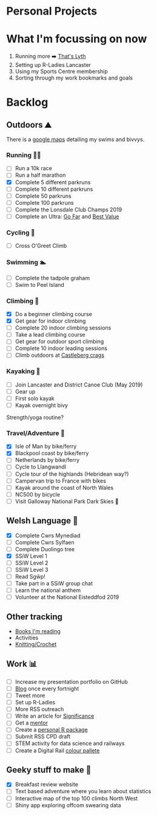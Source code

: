 Personal Projects
==============

# What I'm focussing on now
1. Running more :arrow_right: [That's Lyth](https://www.ldwa.org.uk/Lakeland/W/3257/thats-lyth.html)
2. Setting up R-Ladies Lancaster
3. Using my Sports Centre membership
4. Sorting through my work bookmarks and goals

# Backlog

## Outdoors :mountain:

There is a [google maps](https://www.google.com/maps/d/edit?mid=1Chu2SuR7Qs6M79-deT4WcancZ6M&ll=54.419881467419216%2C-3.013386708398457&z=10) detailing my swims and bivvys.

### Running 🏃‍♀️

- [ ] Run a 10k race
- [ ] Run a half marathon
- [x] Complete 5 different parkruns
- [ ] Complete 10 different parkruns
- [ ] Complete 50 parkruns
- [ ] Complete 100 parkruns
- [ ] Complete the Lonsdale Club Champs 2019
- [ ] Complete an Ultra: [Go Far](http://www.gofar.org.uk/) and [Best Value](https://climbers.net/race/value-ultras.php)

### Cycling :bicyclist:

- [ ] Cross O'Greet Climb

### Swimming :swimmer:

- [ ] Complete the tadpole graham
- [ ] Swim to Peel Island

### Climbing 🧗‍

- [x] Do a beginner climbing course
- [x] Get gear for indoor climbing
- [ ] Complete 20 indoor climbing sessions
- [ ] Take a lead climbing course
- [ ] Get gear for outdoor sport climbing
- [ ] Complete 10 indoor leading sessions
- [ ] Climb outdoors at [Castleberg crags](https://www.ukclimbing.com/logbook/crag.php?id=10441)

### Kayaking :rowboat:

- [ ] Join Lancaster and District Canoe Club (May 2019)
- [ ] Gear up
- [ ] First solo kayak
- [ ] Kayak overnight bivy

Strength/yoga routine?

### Travel/Adventure :sunrise_over_mountains:
- [x] Isle of Man by bike/ferry
- [x] Blackpool coast by bike/ferry
- [ ] Netherlands by bike/ferry
- [ ] Cycle to Llangwandl
- [ ] Cycle tour of the highlands (Hebridean way?)
- [ ] Campervan trip to France with bikes
- [ ] Kayak around the coast of North Wales
- [ ] NC500 by bicycle
- [ ] Visit Galloway National Park Dark Skies :milky_way:

## Welsh Language :green_book:
- [x] Complete Cwrs Mynediad  
- [ ] Complete Cwrs Sylfaen  
- [ ] Complete Duolingo tree
- [x] SSiW Level 1
- [ ] SSiW Level 2
- [ ] SSiW Level 3
- [ ] Read Sgŵp!
- [ ] Take part in a SSiW group chat
- [ ] Learn the national anthem
- [ ] Volunteer at the National Eisteddfod 2019

## Other tracking
* [Books I'm reading](https://www.goodreads.com/user/show/72020661-rhian)
* Activities
* [Knitting/Crochet](https://www.ravelry.com/projects/trianglegirl?set=&columns=&view=thumbnail&page=&sort=status%20completed_%20status_changed_&search=)

## Work :bar_chart:
- [ ] Increase my presentation portfolio on GitHub
- [ ] [Blog](https://github.com/trianglegirl/personal-projects/blob/master/ideas/blog-ideas.md) once every fortnight
- [ ] Tweet more
- [ ] Set up R-Ladies
- [ ] More RSS outreach
- [ ] Write an article for [Significance](https://www.significancemagazine.com/contribute)
- [ ] Get a [mentor](http://www.rss.org.uk/RSS/pro_dev/pro_awards/gradstat/Mentoring_scheme/RSS/pro_dev/pro_awards/Graduate_statistician/Mentoring_scheme_for_Graduate_Statisticians/Mentoring_scheme_for_Graduate_Statisticians.aspx?hkey=04932061-8407-4068-9623-6bb699e6a2d9)
- [ ] Create a [personal R package](https://hilaryparker.com/2013/04/03/personal-r-packages/)
- [ ] Submit RSS CPD draft
- [ ] STEM activity for data science and railways
- [ ] Create a Digital Rail [colour pallete](https://drsimonj.svbtle.com/creating-corporate-colour-palettes-for-ggplot2)

## Geeky stuff to make :rocket:

- [x] Breakfast review website
- [ ] Text based adventure where you learn about statistics
- [ ] Interactive map of the top 100 climbs North West
- [ ] Shiny app exploring offcom swearing data
